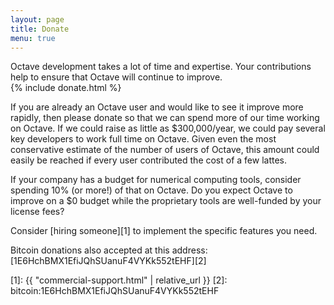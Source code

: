 ```yaml
---
layout: page
title: Donate
menu: true
---
```


<div class="row ">
<div class="columns small-6">
<div class="panel callout">
Octave development takes a lot of time and expertise.
Your contributions help to ensure that Octave will continue to improve.
</div>
</div>
<div class="columns small-6">
{% include donate.html %}
</div>
</div>

If you are already an Octave user and would like to see it improve more rapidly,
then please donate so that we can spend more of our time working on Octave.
If we could raise as little as $300,000/year,
we could pay several key developers to work full time on Octave.
Given even the most conservative estimate of the number of users of Octave,
this amount could easily be reached if every user contributed the cost of
a few lattes.

If your company has a budget for numerical computing tools,
consider spending 10% (or more!) of that on Octave.
Do you expect Octave to improve on a $0 budget
while the proprietary tools are well-funded by your license fees?

Consider [hiring someone][1] to implement the specific features you need.

Bitcoin donations also accepted at this address: [1E6HchBMX1EfiJQhSUanuF4VYKk552tEHF][2]

[1]: {{ "commercial-support.html" | relative_url }}
[2]: bitcoin:1E6HchBMX1EfiJQhSUanuF4VYKk552tEHF
